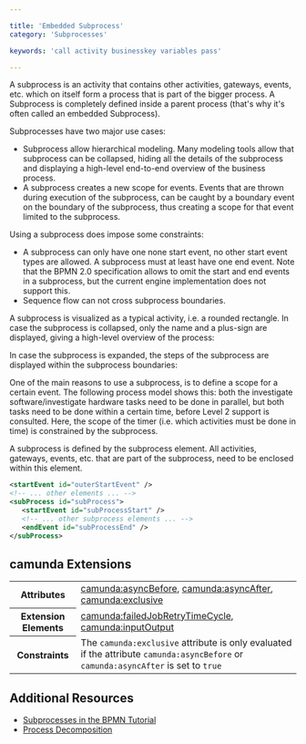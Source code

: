 ```yaml
---

title: 'Embedded Subprocess'
category: 'Subprocesses'

keywords: 'call activity businesskey variables pass'

---
```



A subprocess is an activity that contains other activities, gateways, events, etc. which on itself form a process that is part of the bigger process. A Subprocess is completely defined inside a parent process (that's why it's often called an embedded Subprocess).

Subprocesses have two major use cases:

*   Subprocess allow hierarchical modeling. Many modeling tools allow that subprocess can be collapsed, hiding all the details of the subprocess and displaying a high-level end-to-end overview of the business process.
*   A subprocess creates a new scope for events. Events that are thrown during execution of the subprocess, can be caught by a boundary event on the boundary of the subprocess, thus creating a scope for that event limited to the subprocess.

Using a subprocess does impose some constraints:

*   A subprocess can only have one none start event, no other start event types are allowed. A subprocess must at least have one end event. Note that the BPMN 2.0 specification allows to omit the start and end events in a subprocess, but the current engine implementation does not support this.
*   Sequence flow can not cross subprocess boundaries.

A subprocess is visualized as a typical activity, i.e. a rounded rectangle. In case the subprocess is collapsed, only the name and a plus-sign are displayed, giving a high-level overview of the process:

<div data-bpmn-diagram="tutorial/subprocess"></div>

In case the subprocess is expanded, the steps of the subprocess are displayed within the subprocess boundaries:

<div data-bpmn-diagram="tutorial/subprocess_expanded"></div>

One of the main reasons to use a subprocess, is to define a scope for a certain event. The following process model shows this: both the investigate software/investigate hardware tasks need to be done in parallel, but both tasks need to be done within a certain time, before Level 2 support is consulted. Here, the scope of the timer (i.e. which activities must be done in time) is constrained by the subprocess.

<div data-bpmn-diagram="tutorial/subprocess_attached"></div>

A subprocess is defined by the subprocess element. All activities, gateways, events, etc. that are part of the subprocess, need to be enclosed within this element.

```xml
<startEvent id="outerStartEvent" />
<!-- ... other elements ... -->
<subProcess id="subProcess">
   <startEvent id="subProcessStart" />
   <!-- ... other subprocess elements ... -->
   <endEvent id="subProcessEnd" />
</subProcess>
```

## camunda Extensions

<table class="table table-striped">
  <tr>
    <th>Attributes</th>
    <td>
      <a href="ref:#custom-extensions-camunda-extension-attributes-camundaasyncbefore">camunda:asyncBefore</a>,
      <a href="ref:#custom-extensions-camunda-extension-attributes-camundaasyncafter">camunda:asyncAfter</a>,
      <a href="ref:#custom-extensions-camunda-extension-attributes-camundaexclusive">camunda:exclusive</a>
    </td>
  </tr>
  <tr>
    <th>Extension Elements</th>
    <td>
      <a href="ref:#custom-extensions-camunda-extension-elements-camundafailedjobretrytimecycle">camunda:failedJobRetryTimeCycle</a>,
      <a href="ref:#custom-extensions-camunda-extension-elements-camundainputoutput">camunda:inputOutput</a>
    </td>
  </tr>
  <tr>
    <th>Constraints</th>
    <td>
      The <code>camunda:exclusive</code> attribute is only evaluated if the attribute
      <code>camunda:asyncBefore</code> or <code>camunda:asyncAfter</code> is set to <code>true</code>
    </td>
  </tr>
</table>


## Additional Resources

*   [Subprocesses in the BPMN Tutorial](http://camunda.org/design/reference.html#!/activities/subprocess)
*   [Process Decomposition](https://app.camunda.com/confluence/display/foxUserGuide/Process+Decomposition)
